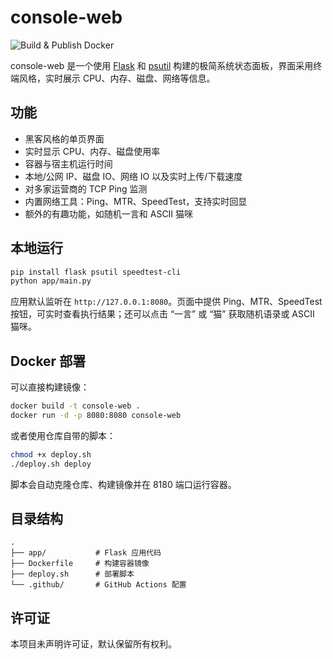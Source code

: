 # console-web

![Build & Publish Docker](https://github.com/podcctv/console-web/actions/workflows/docker-publish.yml/badge.svg)

console-web 是一个使用 [Flask](https://flask.palletsprojects.com/) 和 [psutil](https://psutil.readthedocs.io/) 构建的极简系统状态面板，界面采用终端风格，实时展示 CPU、内存、磁盘、网络等信息。

## 功能
- 黑客风格的单页界面
- 实时显示 CPU、内存、磁盘使用率
- 容器与宿主机运行时间
- 本地/公网 IP、磁盘 IO、网络 IO 以及实时上传/下载速度
- 对多家运营商的 TCP Ping 监测
- 内置网络工具：Ping、MTR、SpeedTest，支持实时回显
- 额外的有趣功能，如随机一言和 ASCII 猫咪

## 本地运行
```bash
pip install flask psutil speedtest-cli
python app/main.py
```
应用默认监听在 `http://127.0.0.1:8080`。页面中提供 Ping、MTR、SpeedTest 按钮，可实时查看执行结果；还可以点击 “一言” 或 “猫” 获取随机语录或 ASCII 猫咪。

## Docker 部署
可以直接构建镜像：
```bash
docker build -t console-web .
docker run -d -p 8080:8080 console-web
```
或者使用仓库自带的脚本：
```bash
chmod +x deploy.sh
./deploy.sh deploy
```
脚本会自动克隆仓库、构建镜像并在 8180 端口运行容器。

## 目录结构
```
.
├── app/           # Flask 应用代码
├── Dockerfile     # 构建容器镜像
├── deploy.sh      # 部署脚本
└── .github/       # GitHub Actions 配置
```

## 许可证
本项目未声明许可证，默认保留所有权利。
